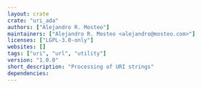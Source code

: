 ```yaml
---
layout: crate
crate: "uri_ada"
authors: ["Alejandro R. Mosteo"]
maintainers: ["Alejandro R. Mosteo <alejandro@mosteo.com>"]
licenses: ["LGPL-3.0-only"]
websites: []
tags: ["uri", "url", "utility"]
version: "1.0.0"
short_description: "Processing of URI strings"
dependencies: 
---
```



